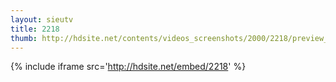 ```yaml
---
layout: sieutv
title: 2218
thumb: http://hdsite.net/contents/videos_screenshots/2000/2218/preview_360p.mp4.jpg
---
```

{% include iframe src='http://hdsite.net/embed/2218' %}
 
